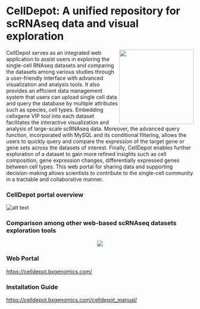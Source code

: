 # CellDepot: A unified repository for scRNAseq data and visual exploration
<p align="right">
  <img align="right" src="https://github.com/interactivereport/CellDepot/blob/main/Figures/celldepotLogo.svg" width="200">
</p>
CellDepot serves as an integrated web application to assist users in exploring the single-cell RNAseq datasets and comparing the datasets among various studies through a user-friendly interface with advanced visualization and analysis tools. It also provides an efficient data management system that users can upload single cell data and query the database by multiple attributes such as species, cell types. Embedding cellxgene VIP tool into each dataset facilitates the interactive visualization and analysis of large-scale scRNAseq data. Moreover, the advanced query function, incorporated with MySQL and its conditional filtering, allows the users to quickly query and compare the expression of the target gene or gene sets across the datasets of interest. Finally, CellDepot enables further exploration of a dataset to gain more refined insights such as cell composition, gene expression changes, differentially expressed genes between cell types. This web portal for sharing data and supporting decision-making allows scientists to contribute to the single-cell community in a tractable and collaborative manner. 

### CellDepot portal overview
![alt text](https://github.com/interactivereport/CellDepot/blob/main/Figures/Figure1.png)
### Comparison among other web-based scRNAseq datasets exploration tools
<p align="center">
  <img src="https://github.com/interactivereport/CellDepot/blob/main/Figures/Comparison.png" />
</p>

### Web Portal
https://celldepot.bxgenomics.com/

### Installation Guide
https://celldepot.bxgenomics.com/celldepot_manual/
